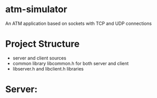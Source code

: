 # atm-simulator
An ATM application based on sockets with TCP and UDP connections

# Project Structure
* server and client sources
* common library libcommon.h for both server and client
* libserver.h and libclient.h libraries
  
# Server:
